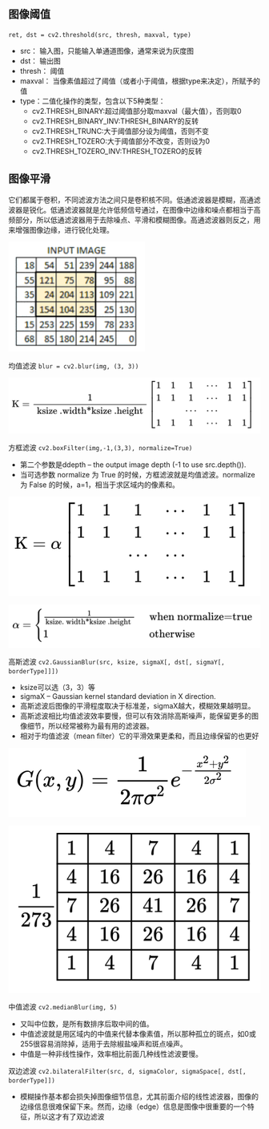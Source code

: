 ## 图像阈值

`ret, dst = cv2.threshold(src, thresh, maxval, type)`

- src： 输入图，只能输入单通道图像，通常来说为灰度图
- dst： 输出图
- thresh： 阈值
- maxval： 当像素值超过了阈值（或者小于阈值，根据type来决定），所赋予的值
- type：二值化操作的类型，包含以下5种类型：
  - cv2.THRESH_BINARY:超过阈值部分取maxval（最大值），否则取0
  - cv2.THRESH_BINARY_INV:THRESH_BINARY的反转
  - cv2.THRESH_TRUNC:大于阈值部分设为阈值，否则不变
  - cv2.THRESH_TOZERO:大于阈值部分不改变，否则设为0
  - cv2.THRESH_TOZERO_INV:THRESH_TOZERO的反转

## 图像平滑

它们都属于卷积，不同滤波方法之间只是卷积核不同。低通滤波器是模糊，高通滤波器是锐化。低通滤波器就是允许低频信号通过，在图像中边缘和噪点都相当于高频部分，所以低通滤波器用于去除噪点、平滑和模糊图像。高通滤波器则反之，用来增强图像边缘，进行锐化处理。

![](imgs/images.png)

均值滤波
`blur = cv2.blur(img, (3, 3))`

![](imgs/blur.png)

方框滤波
`cv2.boxFilter(img,-1,(3,3), normalize=True)`
* 第二个参数是ddepth – the output image depth (-1 to use src.depth()).
* 当可选参数 normalize 为 True 的时候，方框滤波就是均值滤波。normalize 为 False 的时候，a=1，相当于求区域内的像素和。

![](imgs/boxfilter1.png)

![](imgs/boxfilter2.png)

高斯滤波
`cv2.GaussianBlur(src, ksize, sigmaX[, dst[, sigmaY[, borderType]]])`
* ksize可以选（3，3）等
* sigmaX – Gaussian kernel standard deviation in X direction.
* 高斯滤波后图像的平滑程度取决于标准差，sigmaX越大，模糊效果越明显。
* 高斯滤波相比均值滤波效率要慢，但可以有效消除高斯噪声，能保留更多的图像细节，所以经常被称为最有用的滤波器。
* 相对于均值滤波（mean filter）它的平滑效果更柔和，而且边缘保留的也更好

![](imgs/gaussian1.png)

![](imgs/guassian2.png)

中值滤波
`cv2.medianBlur(img, 5)`
* 又叫中位数，是所有数排序后取中间的值。
* 中值滤波就是用区域内的中值来代替本像素值，所以那种孤立的斑点，如0或255很容易消除掉，适用于去除椒盐噪声和斑点噪声。
* 中值是一种非线性操作，效率相比前面几种线性滤波要慢。

双边滤波
`cv2.bilateralFilter(src, d, sigmaColor, sigmaSpace[, dst[, borderType]])`
* 模糊操作基本都会损失掉图像细节信息，尤其前面介绍的线性滤波器，图像的边缘信息很难保留下来。然而，边缘（edge）信息是图像中很重要的一个特征，所以这才有了双边滤波